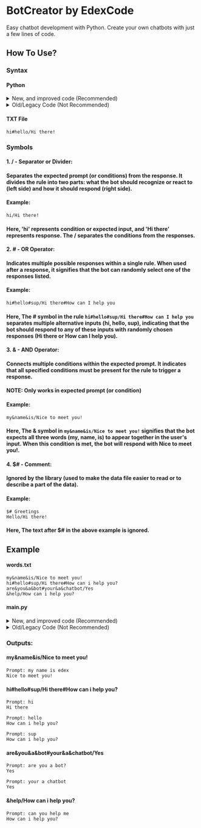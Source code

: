 # BotCreator by EdexCode
Easy chatbot development with Python. Create your own chatbots with just a few lines of code.
## How To Use?
### Syntax
#### Python
<details>
<Summary>New, and improved code (Recommended)</summary>

```python
import botcreator as bc

bot = bc.Bot(filename='TXT_FILE_PATH_HERE')
prompt = input("Prompt: ")
print(bot.getResponse(prompt.lower()))
```
</details>
<details>
<Summary>Old/Legacy Code (Not Recommended)</summary>

```python
import botcreator as bc

prompt = input("Prompt: ")
print(bc.botresponse(prompt.lower(), 'TXT_FILE_PATH_HERE'))
```

</details>

#### TXT File
```
hi#hello/Hi there!
```

### Symbols
#### 1. / - Separator or Divider:
#### Separates the expected prompt (or conditions) from the response. It divides the rule into two parts: what the bot should recognize or react to (left side) and how it should respond (right side).
#### Example:
```
hi/Hi there!
```
#### Here, 'hi' represents condition or expected input, and 'Hi there' represents response. The / separates the conditions from the responses.

#### 2. # - OR Operator:
#### Indicates multiple possible responses within a single rule. When used after a response, it signifies that the bot can randomly select one of the responses listed.
#### Example:
```
hi#hello#sup/Hi there#How can I help you
```
#### Here, The # symbol in the rule ```hi#hello#sup/Hi there#How can I help you``` separates multiple alternative inputs (hi, hello, sup), indicating that the bot should respond to any of these inputs with randomly chosen responses (Hi there or How can I help you).

#### 3. & - AND Operator:
#### Connects multiple conditions within the expected prompt. It indicates that all specified conditions must be present for the rule to trigger a response.
#### NOTE: Only works in expected prompt (or condition)
#### Example:
```
my&name&is/Nice to meet you!
```
#### Here, The & symbol in ```my&name&is/Nice to meet you!``` signifies that the bot expects all three words (my, name, is) to appear together in the user's input. When this condition is met, the bot will respond with Nice to meet you!.

#### 4. $# - Comment:
#### Ignored by the library (used to make the data file easier to read or to describe a part of the data).
#### Example:
```
$# Greetings
Hello/Hi there!
```
#### Here, The text after $# in the above example is ignored.

## Example
#### words.txt
```
my&name&is/Nice to meet you!
hi#hello#sup/Hi there#How can i help you?
are&you&a&bot#your&a&chatbot/Yes
&help/How can i help you?
```
#### main.py
<details>
<Summary>New, and improved code (Recommended)</summary>

```python
import botcreator as bc

bot = bc.Bot(filename="words.txt")
bot.getResponse("Hello")
prompt = input("Prompt: ")
print(bc.getResponse(prompt.lower()))
```
</details>
<details>
<Summary>Old/Legacy Code (Not Recommended)</summary>

```python
import botcreator as bc

prompt = input("Prompt: ")
print(bc.botresponse(prompt.lower(), 'words.txt'))
```
</details>

### Outputs:
#### my&name&is/Nice to meet you!
```
Prompt: my name is edex
Nice to meet you!
```
#### hi#hello#sup/Hi there#How can i help you?
```
Prompt: hi
Hi there
```
```
Prompt: hello
How can i help you?
```
```
Prompt: sup
How can i help you?
```
#### are&you&a&bot#your&a&chatbot/Yes
```
Prompt: are you a bot?
Yes
```
```
Prompt: your a chatbot
Yes
```
#### &help/How can i help you?
```
Prompt: can you help me
How can i help you?
```